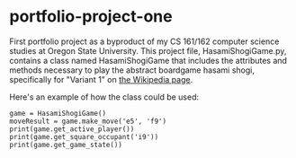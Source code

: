# portfolio-project-one
First portfolio project as a byproduct of my CS 161/162 computer science studies at Oregon State University.
This project file, HasamiShogiGame.py, contains a class named HasamiShogiGame that includes the attributes and methods necessary to play
the abstract boardgame hasami shogi, specifically for "Variant 1" on [the Wikipedia page](https://en.wikipedia.org/wiki/Hasami_shogi).

Here's an example of how the class could be used:
```
game = HasamiShogiGame()
moveResult = game.make_move('e5', 'f9')
print(game.get_active_player())
print(game.get_square_occupant('i9'))
print(game.get_game_state())
